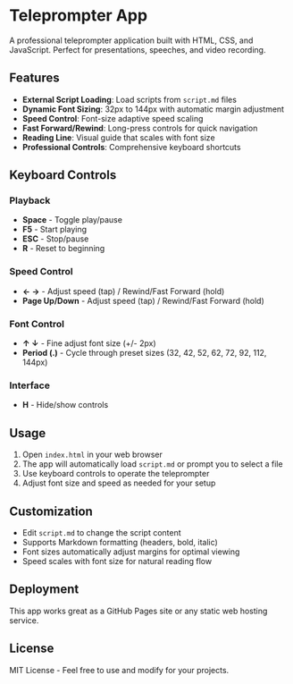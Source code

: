 # Teleprompter App

A professional teleprompter application built with HTML, CSS, and JavaScript. Perfect for presentations, speeches, and video recording.

## Features

- **External Script Loading**: Load scripts from `script.md` files
- **Dynamic Font Sizing**: 32px to 144px with automatic margin adjustment
- **Speed Control**: Font-size adaptive speed scaling
- **Fast Forward/Rewind**: Long-press controls for quick navigation
- **Reading Line**: Visual guide that scales with font size
- **Professional Controls**: Comprehensive keyboard shortcuts

## Keyboard Controls

### Playback
- **Space** - Toggle play/pause
- **F5** - Start playing
- **ESC** - Stop/pause
- **R** - Reset to beginning

### Speed Control
- **← →** - Adjust speed (tap) / Rewind/Fast Forward (hold)
- **Page Up/Down** - Adjust speed (tap) / Rewind/Fast Forward (hold)

### Font Control
- **↑ ↓** - Fine adjust font size (+/- 2px)
- **Period (.)** - Cycle through preset sizes (32, 42, 52, 62, 72, 92, 112, 144px)

### Interface
- **H** - Hide/show controls

## Usage

1. Open `index.html` in your web browser
2. The app will automatically load `script.md` or prompt you to select a file
3. Use keyboard controls to operate the teleprompter
4. Adjust font size and speed as needed for your setup

## Customization

- Edit `script.md` to change the script content
- Supports Markdown formatting (headers, bold, italic)
- Font sizes automatically adjust margins for optimal viewing
- Speed scales with font size for natural reading flow

## Deployment

This app works great as a GitHub Pages site or any static web hosting service.

## License

MIT License - Feel free to use and modify for your projects.
